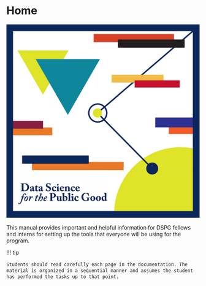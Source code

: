# Home

![DSPG 3 State Logo](../assets/img/DSPG3StateLogo.jpg)

This manual provides important and helpful information for DSPG fellows and interns for setting up the tools that everyone will be using for the program.

!!! tip

    Students should read carefully each page in the documentation. The material is organized in a sequential manner and assumes the student has performed the tasks up to that point.
